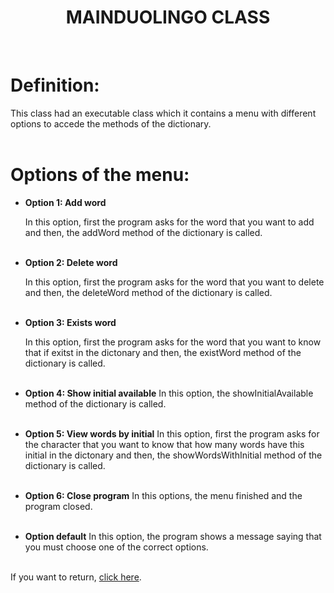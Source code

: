 # <div align="center">**MAINDUOLINGO CLASS**</div>

<br>

# **Definition:**

This class had an executable class which it contains a menu with different options to accede the methods of the dictionary.
<br><br>

# **Options of the menu:**

- **Option 1: Add word**

  In this option, first the program asks for the word that you want to add and then, the addWord method of the dictionary is called.
  <br><br>

- **Option 2: Delete word**

  In this option, first the program asks for the word that you want to delete and then, the deleteWord method of the dictionary is called.
  <br><br>

- **Option 3: Exists word**

  In this option, first the program asks for the word that you want to know that if exitst in the dictonary and then, the existWord method of the dictionary is called.
  <br><br>

- **Option 4: Show initial available**
  In this option, the showInitialAvailable method of the dictionary is called.
  <br><br>

- **Option 5: View words by initial**
  In this option, first the program asks for the character that you want to know that how many words have this initial in the dictonary and then, the showWordsWithInitial method of the dictionary is called.
  <br><br>

- **Option 6: Close program**
  In this options, the menu finished and the program closed.
  <br><br>

- **Option default**
  In this option, the program shows a message saying that you must choose one of the correct options.
  <br><br>

If you want to return, [click here](../README.md).
